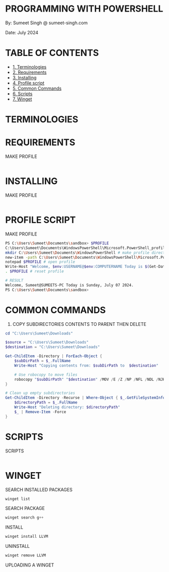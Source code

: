 
# PROGRAMMING WITH POWERSHELL

By: Sumeet Singh @ sumeet-singh.com

Date: July 2024

# TABLE OF CONTENTS
- [1. Terminologies](#terminologies)
- [2. Requirements](#requirements)
- [3. Installing](#installing)
- [4. Profile script](#profile-script)
- [5. Common Commands](#common-commands)
- [6. Scripts](#scripts)
- [7. Winget](#winget)

# TERMINOLOGIES

# REQUIREMENTS

MAKE PROFILE
```powershell
```

# INSTALLING

MAKE PROFILE
```powershell
```

# PROFILE SCRIPT

MAKE PROFILE
```bash
PS C:\Users\Sumeet\Documents\sandbox> $PROFILE
C:\Users\Sumeet\Documents\WindowsPowerShell\Microsoft.PowerShell_profile.ps1
mkdir C:\Users\Sumeet\Documents\WindowsPowerShell # make profile directory
new-item -path C:\Users\Sumeet\Documents\WindowsPowerShell\Microsoft.PowerShell_profile.ps1 # make profile
notepad $PROFILE # open profile
Write-Host "Welcome, $env:USERNAME@$env:COMPUTERNAME Today is $(Get-Date -Format 'dddd, MMMM dd yyyy')." # add line in profile
. $PROFILE # reset profile

# RESULT
Welcome, Sumeet@SUMEETS-PC Today is Sunday, July 07 2024.
PS C:\Users\Sumeet\Documents\sandbox>
```

# COMMON COMMANDS

1. COPY SUBDIRECTORIES CONTENTS TO PARENT THEN DELETE
```powershell
cd "C:\Users\Sumeet\Downloads"

$source = "C:\Users\Sumeet\Downloads"
$destination = "C:\Users\Sumeet\Downloads"

Get-ChildItem -Directory | ForEach-Object {
    $subDirPath = $_.FullName
    Write-Host "Copying contents from: $subDirPath to  $destination"

    # Use robocopy to move files
    robocopy "$subDirPath" "$destination" /MOV /E /Z /NP /NFL /NDL /NJH /NJS /XD "$subDirPath" /R:1 /W:1
}

# Clean up empty subdirectories
Get-ChildItem -Directory -Recurse | Where-Object { $_.GetFileSystemInfos().Count -eq 0 } | ForEach-Object {
    $directoryPath = $_.FullName
    Write-Host "Deleting directory: $directoryPath"
    $_ | Remove-Item -Force
}
```

# SCRIPTS

SCRIPTS
```powershell

```

# WINGET

SEARCH INSTALLED PACKAGES
```powershell
winget list
```

SEARCH PACKAGE
```powershell
winget search g++
```

INSTALL
```powershell
winget install LLVM
```

UNINSTALL
```powershell
winget remove LLVM
```


UPLOADING A WINGET
```powershell

```

